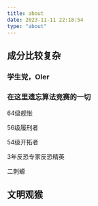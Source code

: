 ```yaml
---
title: about
date: 2023-11-11 22:18:54
type: "about"
---
```


## 成分比较复杂

### 学生党，OIer

### 在这里遗忘算法竞赛的一切

64级舰怅

56级履刑者

54级开拓者

3年反恐专家反恐精英

二刺螈

## 文明观猴
